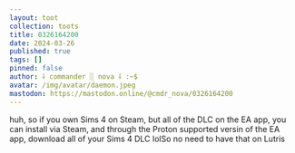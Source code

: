 ```yaml
---
layout: toot
collection: toots
title: 0326164200
date: 2024-03-26
published: true
tags: []
pinned: false
author: ⸸ commander ░ nova ⸸ :~$
avatar: /img/avatar/daemon.jpeg
mastodon: https://mastodon.online/@cmdr_nova/0326164200
---
```


huh, so if you own Sims 4 on Steam, but all of the DLC on the EA app, you can install via Steam, and through the Proton supported versin of the EA app, download all of your Sims 4 DLC lolSo no need to have that on Lutris
